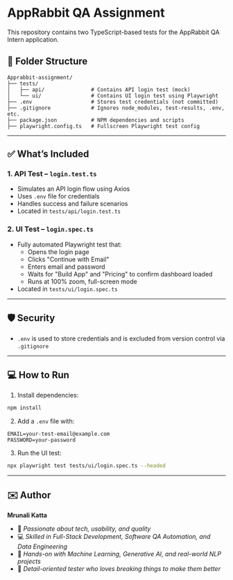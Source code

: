 # AppRabbit QA Assignment

This repository contains two TypeScript-based tests for the AppRabbit QA Intern application.

## 📁 Folder Structure

```
Apprabbit-assignment/
├── tests/
│   ├── api/               # Contains API login test (mock)
│   └── ui/                # Contains UI login test using Playwright
├── .env                   # Stores test credentials (not committed)
├── .gitignore             # Ignores node_modules, test-results, .env, etc.
├── package.json           # NPM dependencies and scripts
├── playwright.config.ts   # Fullscreen Playwright test config
```

---

## ✅ What’s Included

### 1. API Test – `login.test.ts`

- Simulates an API login flow using Axios
- Uses `.env` file for credentials
- Handles success and failure scenarios
- Located in `tests/api/login.test.ts`

### 2. UI Test – `login.spec.ts`

- Fully automated Playwright test that:
  - Opens the login page
  - Clicks "Continue with Email"
  - Enters email and password
  - Waits for "Build App" and "Pricing" to confirm dashboard loaded
  - Runs at 100% zoom, full-screen mode
- Located in `tests/ui/login.spec.ts`

---

## 🛡️ Security

- `.env` is used to store credentials and is excluded from version control via `.gitignore`

---

## 💻 How to Run

1. Install dependencies:

```bash
npm install
```

2. Add a `.env` file with:

```
EMAIL=your-test-email@example.com
PASSWORD=your-password
```

3. Run the UI test:

```bash
npx playwright test tests/ui/login.spec.ts --headed
```

---
## ✉️ Author

**Mrunali Katta**  
- 🔧 *Passionate about tech, usability, and quality*  
- 💻 *Skilled in Full-Stack Development, Software QA Automation, and Data Engineering*  
- 🤖 *Hands-on with Machine Learning, Generative AI, and real-world NLP projects*  
- 🧪 *Detail-oriented tester who loves breaking things to make them better*
